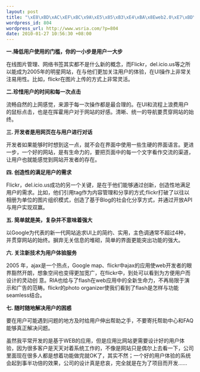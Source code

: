 ```yaml
--- 
layout: post
title: "\xE8\xBD\xAC\xEF\xBC\x9A\xE5\x85\xB3\xE4\xBA\x8Eweb2.0\xE7\xBD\x91\xE7\xAB\x99\xE6\x98\x93\xE7\x94\xA8\xE6\x80\xA7\xE8\xAE\xBE\xE8\xAE\xA1\xE7\x9A\x84\xE4\xB8\x80\xE4\xBA\x9B\xE5\x8E\x9F\xE5\x88\x99"
wordpress_id: 804
wordpress_url: http://www.wsria.com/?p=804
date: 2010-01-27 10:56:30 +08:00
---
```

<strong>一.降低用户使用的门槛，你的一小步是用户一大步</strong>

在线图片管理、网络书签其实都不是什么新的概念，而Flickr，del.icio.us等之所以能成为2005年的明星网站，在与他们更加关注用户的体验，在UI操作上非常关注易用性。比如，flickr在图片上传的方式上非常灵活。

<strong>二.珍惜用户的时间和每一次点击</strong>

流畅自然的上网感觉，来源于每一次操作都是最合理的。在UI和流程上浪费用户的鼠标点击，也是在挥霍用户对于网站的好感。清晰、统一的导航要贯穿网站的始终。

<strong>三. 开发者是用网页在与用户进行对话</strong>

开发者如果能够时时想到这一点，就不会在界面中使用一些生硬的界面语言。更进一步，一个好的网站，是有生命力的，要把页面中的每一个文字看作交流的渠道，让用户也就能感觉到网站开发者的存在。

<strong>四. 创造性的满足用户的需求</strong>

Flickr，del.icio.us成功的另一个关键，是在于他们能够通过创新，创造性地满足用户的需求。比如，他们引用tag作为内容管理和分享的方式;flickr打破了以往以相册为单位的图片组织模式，创造了基于Blog的社会化分享方式，并通过开放API与用户实现双赢。

<strong>五. 简单就是美，复杂并不意味着强大</strong>

以Google为代表的新一代网站追求UI上的简约、实用，主色调通常不超过4种，并贯穿网站的始终。摒弃无关信息的堆砌，简单的界面更能突出功能的强大。

<strong>六. 关注新技术为用户体验服务</strong>

2005 年，ajax是一个热点，Google map、flickr中ajax的应用使web开发者的眼界豁然开朗，想象空间也变得更加宽广，在flickr中，到处可以看到为方便用户而设计的灵动创 意。RIA也给与了flash在web应用中的全新生命力，不再局限于演示和广告的范畴。flickr的photo organizer使我们看到了flash是怎样与功能seamless结合。

<strong>七. 随时随地解决用户的困惑</strong>

要在用户可能遇到问题的地方及时给用户伸出帮助之手，不要寄托帮助中心和FAQ能够真正解决问题。

虽然我平常开发的是基于WEB的应用，但是应用比网站更需要设计好的用户体验，因为很多客户是天天对着系统工作的，不像是网站只是偶尔上去看一下，公司里面现在很多人都是想着功能做完就OK了，其实不然；一个好的用户体验的系统会起到事半功倍的效果，公司的设计真是悲哀，完全就是在为了项目而开发……
